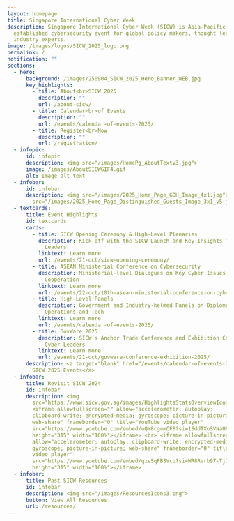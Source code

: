 ```yaml
---
layout: homepage
title: Singapore International Cyber Week
description: Singapore International Cyber Week (SICW) is Asia-Pacific’s most
  established cybersecurity event for global policy makers, thought leaders and
  industry experts.
image: /images/logos/SICW_2025_logo.png
permalink: /
notification: ""
sections:
  - hero:
      background: /images/250904_SICW_2025_Hero_Banner_WEB.jpg
      key_highlights:
        - title: About<br>SICW 2025
          description: ""
          url: /about-sicw/
        - title: Calendar<br>of Events
          description: ""
          url: /events/calendar-of-events-2025/
        - title: Register<br>Now
          description: ""
          url: /registration/
  - infopic:
      id: infopic
      description: <img src="/images/HomePg_AboutTextv3.jpg">
      image: /images/AboutSICWGIF4.gif
      alt: Image alt text
  - infobar:
      id: infobar
      description: <img src="/images/2025_Home_Page_GOH_Image_4x1.jpg"> <img
        src="/images/2025_Home_Page_Distinguished_Guests_Image_3x1_v5.jpg">
  - textcards:
      title: Event Highlights
      id: textcards
      cards:
        - title: SICW Opening Ceremony & High-Level Plenaries
          description: Kick-off with the SICW Launch and Key Insights from Global Cyber
            Leaders
          linktext: Learn more
          url: /events/21-oct/sicw-opening-ceremony/
        - title: ASEAN Ministerial Conference on Cybersecurity
          description: Ministerial-level Dialogues on Key Cyber Issues and Enhanced
            Cooperation
          linktext: Learn more
          url: /events/22-oct/10th-asean-ministerial-conference-on-cybersecurity-amcc/
        - title: High-Level Panels
          description: Government and Industry-helmed Panels on Diplomacy, Policy,
            Operations and Tech
          linktext: Learn more
          url: /events/calendar-of-events-2025/
        - title: GovWare 2025
          description: SICW’s Anchor Trade Conference and Exhibition Connecting Global
            Cyber Leaders
          linktext: Learn more
          url: /events/21-oct/govware-conference-exhibition-2025/
      description: <a target="blank" href="/events/calendar-of-events-2025/">View All
        SICW 2025 Events</a>
  - infobar:
      title: Revisit SICW 2024
      id: infobar
      description: <img
        src="https://www.sicw.gov.sg/images/HighlightsStatsOverviewIcons.png"><br>
        <iframe allowfullscreen="" allow="accelerometer; autoplay;
        clipboard-write; encrypted-media; gyroscope; picture-in-picture;
        web-share" frameborder="0" title="YouTube video player"
        src="https://www.youtube.com/embed/uQY8cgmmCF8?si=1SddTXoSVNaU6Y2E"
        height="315" width="100%"></iframe> <br> <iframe allowfullscreen=""
        allow="accelerometer; autoplay; clipboard-write; encrypted-media;
        gyroscope; picture-in-picture; web-share" frameborder="0" title="YouTube
        video player"
        src="https://www.youtube.com/embed/qzeSqFBSVco?si=WR8Rvrb97-TjIJCI"
        height="315" width="100%"></iframe>
  - infobar:
      title: Past SICW Resources
      id: infobar
      description: <img src="/images/ResourcesIcons3.png">
      button: View All Resources
      url: /resources/
---
```

